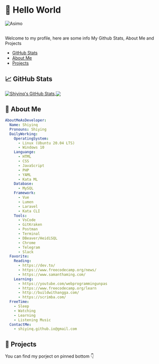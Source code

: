 # 👋 Hello World 

<div align="left">
  <img align="center" src="https://media.giphy.com/media/3ohjUQ7thol3lxFYDS/giphy.gif" alt="Asimo" />
</div>
</br>

Welcome to my profile, here are some info My Github Stats, About Me and Projects
  - [GitHub Stats](#github-stats)
  - [About Me](#about-me)
  - [Projects](#projects)
## <a id="github-stats"></a> &#x1f4c8; GitHub Stats

<a href="https://github.com/Shiyinq/Shiyinq">
  <img align="center" src="https://github-readme-stats.vercel.app/api?username=Shiyinq&show_icons=true&line_height=27&count_private=true&theme=tokyonight" alt="Shiyinq's GitHub Stats" />
</a>

<a href="https://github.com/Shiyinq/Shiyinq">
  <img align="center" src="https://github-readme-stats.vercel.app/api/top-langs/?username=Shiyinq&hide=css&theme=tokyonight" />
</a>

## <a id="about-me"></a>📜 About Me

```yaml
AboutMeAsDeveloper:
  Name: Shiyinq
  Pronouns: Shiying
  DailyWorking:
    OperatingSystem:
      - Linux (Ubuntu 20.04 LTS)
      - Windows 10
    Languange:
      - HTML
      - CSS
      - JavaScript
      - PHP
      - YAML
      - Kata ML
    Database:
      - MySQL
    Framework:
      - Vue
      - Lumen
      - Laravel
      - Kata CLI
    Tools:
      - VsCode
      - GitKraken
      - Postman
      - Terminal
      - DBeaver/HeidiSQL
      - Chrome
      - Telegram
      - Slack
  Favorite:
    Reading:
      - https://dev.to/
      - https://www.freecodecamp.org/news/
      - https://www.samanthaming.com/
    Learning:
      - https://youtube.com/webprogrammingunpas
      - https://www.freecodecamp.org/learn
      - http://buildwithangga.com/
      - https://scrimba.com/
  FreeTime:
    - Sleep
    - Watching
    - Learning
    - Listening Music
  ContactMe:
    - shiyinq.github.io@gmail.com
```
## <a id="projects"></a> 🚧 Projects
You can find my porject on pinned bottom 👇

<!--
**Shiyinq/Shiyinq** is a ✨ _special_ ✨ repository because its `README.md` (this file) appears on your GitHub profile.

Here are some ideas to get you started:

- 🔭 I’m currently working on ...
- 🌱 I’m currently learning ...
- 👯 I’m looking to collaborate on ...
- 🤔 I’m looking for help with ...
- 💬 Ask me about ...
- 📫 How to reach me: ...
- 😄 Pronouns: ...
- ⚡ Fun fact: ...
-->

